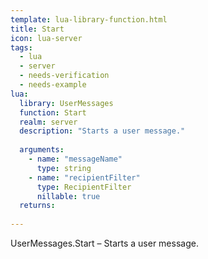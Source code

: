 ```yaml
---
template: lua-library-function.html
title: Start
icon: lua-server
tags:
  - lua
  - server
  - needs-verification
  - needs-example
lua:
  library: UserMessages
  function: Start
  realm: server
  description: "Starts a user message."
  
  arguments:
    - name: "messageName"
      type: string
    - name: "recipientFilter"
      type: RecipientFilter
      nillable: true
  returns:
    
---
```


<div class="lua__search__keywords">
UserMessages.Start &#x2013; Starts a user message.
</div>
